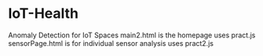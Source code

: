 # IoT-Health
Anomaly Detection for IoT Spaces
main2.html is the homepage
  uses pract.js
sensorPage.html is for individual sensor analysis
  uses pract2.js

